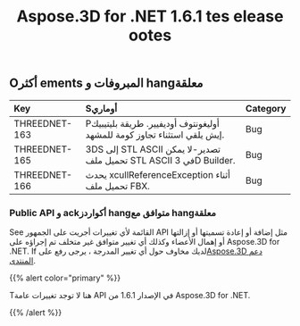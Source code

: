 ﻿---
title: Aspose.3D for .NET 1.6.1 tes elease ootes
type: docs
weight: 70
url: /ar/net/aspose-3d-for-net-1-6-1-release-notes/
---
## **Oأكثر ements المبروفات و hangمعلقة**

|**Key** |**Sأوماري** |**Category** |
|:- |:- |:- |
|THREEDNET-163 |Pأوليغونتوف أوديفيير. طريقة بليتيبيك إيش يلقي استثناء تجاوز كومة للمشهد.|Bug|
|THREEDNET-165 |3DS إلى STL ASCII تصدير-لا يمكن تحميل ملف STL ASCII في 3D Builder.|Bug|
|THREEDNET-166 |يحدث xcullReferenceException أثناء تحميل ملف FBX.|Bug|
### **Public API و ackأكواردز hangمتوافق مع hangمعلقة**
See القائمة لأي تغييرات أجريت على الجمهور API مثل إضافة أو إعادة تسميتها أو إزالتها أو إهمال الأعضاء وكذلك أي تغيير متوافق غير متخلف تم إجراؤه على Aspose.3D for .NET. If لديك مخاوف حول أي تغيير المدرجة ، يرجى رفع على[Aspose.3D دعم المنتدى](https://forum.aspose.com/c/3d/18).

{{% alert color="primary" %}} 

Tهنا لا توجد تغييرات عامة API في الإصدار 1.6.1 من Aspose.3D for .NET.

{{% /alert %}}
